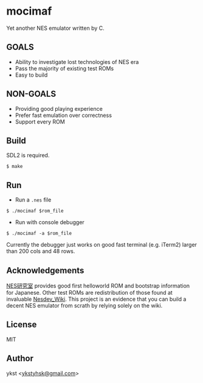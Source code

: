 # mocimaf

Yet another NES emulator written by C.

## GOALS
* Ability to investigate lost technologies of NES era
* Pass the majority of existing test ROMs
* Easy to build

## NON-GOALS
* Providing good playing experience
* Prefer fast emulation over correctness
* Support every ROM

## Build

SDL2 is required.

```
$ make
```

## Run

* Run a `.nes` file

```
$ ./mocimaf $rom_file
```

* Run with console debugger

```
$ ./mocimaf -a $rom_file
```

Currently the debugger just works on good fast terminal (e.g. iTerm2) larger than 200 cols and 48 rows.

## Acknowledgements
[NES研究室](http://hp.vector.co.jp/authors/VA042397/nes/sample.html) provides good first helloworld ROM and bootstrap information for Japanese.
Other test ROMs are redistribution of those found at invaluable [Nesdev_Wiki](https://wiki.nesdev.com/w/index.php/Emulator_tests).
This project is an evidence that you can build a decent NES emulator from scrath by relying solely on the wiki.

## License
MIT

## Author
ykst \<ykstyhsk@gmail.com\>
